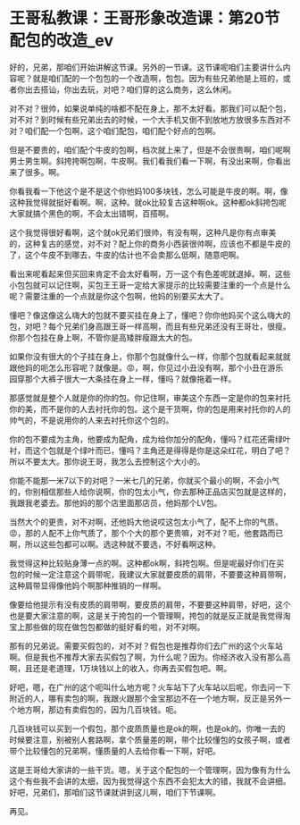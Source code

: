 # 王哥私教课：王哥形象改造课：第20节 配包的改造_ev

好的，兄弟，那咱们开始讲解这节课。另外的一节课。这节课呢咱们主要讲什么内容呢？就是咱们配的一个包包的一个改造啊，包包。因为有些兄弟他是上班的，或者你出去搭讪，你出去玩，对吧？咱们穿的这么商务，这么休闲。

对不对？很帅，如果说单纯的啥都不配在身上，那不太好看。那我们可以配个包，对不对？到时候有些兄弟出去的时候，一个大手机又倒不到放地方放很多东西对不对？咱们配一个包啊，这个咱们配包，咱们配个好点的包啊。

但是不要贵的，咱们配个牛皮的包啊，档次就上来了，但是不会很贵啊，咱们呢啊男士男生啊。斜挎挎啊包啊，牛皮啊。我们看我们看一下啊，有没出来啊，你看出来了很多。啊。

你看我看一下他这个是不是这个你他妈100多块钱，怎么可能是牛皮的啊。啊，像这种我觉得就挺好看啊。啊，这种。就ok比较复古这种啊ok。这种都ok斜挎包呢大家就搞个黑色的啊，不会太出错啊，百搭啊。

这个我觉得很好看啊，这个就ok兄弟们很帅，有没有啊，这种凡是你有点审美的，这种复古的感觉，对不对？配上你的商务小西装很帅啊，应该也不都是牛皮的了，这个牛皮不到哪去，牛皮的估计也不会卖那么低啊，随意吧啊。

看出来呢看起来但买回来肯定不会太好看啊，万一这个有色差呢就退掉。啊，这些小包包就可以记住啊，买包王王哥一定给大家提示的比较需要注重的一个点是什么呢？需要注重的一个点就是你这个包啊，他妈的别要买太大了。

懂吧？像这像这么嗨大的包就不要买挂在身上了，懂吧？你你他妈买个这么嗨大的包，对吧？每个兄弟们身高跟王哥一样高啊，而且有些兄弟还没有王哥壮，很瘦。你那个包挂在身上啊，不管你是高矮胖瘦跟太大的包。

如果你没有很大的个子挂在身上，你那个包就像什么一样，你那个包就看起来就就跟他妈的呃怎么形容呢？就像是。😡，啊，你见过小丑没有啊，那个小丑在游乐园穿那个大裤子很大一大条挂在身上一样，懂吗？就像拖着一样。

那感觉就是整个人就是你的你的包。你记住啊，审美这个东西一定是你的包来衬托你的美，而不是你的人去衬托你的包。这个是干货啊，你的包是用来衬托你的人的帅气的，不是说用你的人来去衬托你这个包的。

你的包不要成为主角，他要成为配角，成为给你加分的配角，懂吗？红花还需绿叶衬，而这个包就是个绿叶而已，懂吗？主角还是得得是你是这朵红花，明白了吧？所以不要太大。那你说王哥，我怎么去控制这个大小的。

你能不能那一米7以下的对吧？一米七几的兄弟，你就买个最小的啊，不会小气的，你别相信那些人给你说啊，你的包太小气，你去那种正品店买包就是这样的，我跟我老婆去。那他妈的那个店里面那店员，他妈那个LV包。

当然大个的更贵，对不对啊，还他妈大他说哎这包太小气了，配不上你的气质。😡，那的人配不上你气质了，那个个大的那个更贵嘛，对不对？呃，他套路而已啊，所以这些包都可以啊。选这种就不要选，不好看啊这种。

我觉得这种比较贴身薄一点的啊。这种都ok啊，斜挎包啊。但是呢最好你们在买包的时候一定注意这个肩带呢，我建议大家就要皮质的肩带，不要要这种肩带啊，这种肩带显得像他妈个啊那种推销的一样啊。

像要给他提示有没有皮质的肩带啊，要皮质的肩带，不要要这种肩带，好吧，这个也是要大家注意的啊，这是关于挎包的一个管理啊，挎包的就是反正就是我觉得淘宝上那些做的现在做包包都做的挺好看的啦，对不对啊。

那有的兄弟说。需要买假包的，对不对？假包也是推荐你们去广州的这个火车站啊。但是我也不推荐大家去买假包了啊，为什么呢？因为。你经济收入没有那么高啊，且还是老道理，1万块钱以上的收入，你再去买假包吧。啊。

好吧，嗯，在广州的这个呃叫什么地方呢？火车站下了火车站以后呢，你去问一下附近的人，哪有卖包的啊，我跟火跟那个金宝那边不在一个地方啊，反正是另外一个地方啊，那边有卖假包的，因为几百块钱。呃。

几百块钱可以买到一个假包，那个皮质质量也是ok的啊，也是ok的。你唯一去的时候要注意，别被别人套路啊，拿个质量差的啊，带个比较懂包的女孩子啊，或者带个比较懂包的兄弟啊，懂质量的人去给你看一下啊，好吧。

这是王哥给大家讲的一些干货。嗯，关于这个配包的一个管理啊，因为像有为什么这个有些我不会讲的太细，因为我觉得这个东西不会犯太大的错，我就不会讲细。好吧，兄弟们，那咱们这节课就讲到这儿啊，咱们下节课啊。

再见。